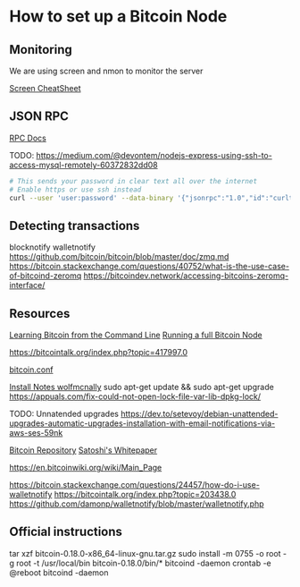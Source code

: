 # How to set up a Bitcoin Node

## Monitoring

We are using screen and nmon to monitor the server

[Screen CheatSheet](http://neophob.com/2007/04/gnu-screen-cheat-sheet/)

## JSON RPC

[RPC Docs](https://bitcoincore.org/en/doc/0.19.0/rpc/zmq/getzmqnotifications/)

TODO: https://medium.com/@devontem/nodejs-express-using-ssh-to-access-mysql-remotely-60372832dd08

```bash
# This sends your password in clear text all over the internet
# Enable https or use ssh instead
curl --user 'user:password' --data-binary '{"jsonrpc":"1.0","id":"curltext","method":"getmininginfo","params":[]}' -H 'content-type:text/plain;' http://server.ip.1.2:8332 -v
```

## Detecting transactions

blocknotify
walletnotify
https://github.com/bitcoin/bitcoin/blob/master/doc/zmq.md
https://bitcoin.stackexchange.com/questions/40752/what-is-the-use-case-of-bitcoind-zeromq
https://bitcoindev.network/accessing-bitcoins-zeromq-interface/

## Resources

[Learning Bitcoin from the Command Line](https://github.com/ChristopherA/Learning-Bitcoin-from-the-Command-Line)
[Running a full Bitcoin Node](https://bitcoin.org/en/full-node)

https://bitcointalk.org/index.php?topic=417997.0

[bitcoin.conf](https://github.com/bitcoin/bitcoin/blob/master/share/examples/bitcoin.conf)

[Install Notes wolfmcnally](https://wolfmcnally.com/115/developer-notes-setting-up-a-bitcoin-node-on-aws/)
sudo apt-get update && sudo apt-get upgrade
https://appuals.com/fix-could-not-open-lock-file-var-lib-dpkg-lock/

TODO: Unnatended upgrades
https://dev.to/setevoy/debian-unattended-upgrades-automatic-upgrades-installation-with-email-notifications-via-aws-ses-59nk

[Bitcoin Repository](https://github.com/bitcoin/bitcoin)
[Satoshi's Whitepaper](https://bitcoincore.org/bitcoin.pdf)

https://en.bitcoinwiki.org/wiki/Main_Page

https://bitcoin.stackexchange.com/questions/24457/how-do-i-use-walletnotify
https://bitcointalk.org/index.php?topic=203438.0
https://github.com/damonp/walletnotify/blob/master/walletnotify.php



## Official instructions

tar xzf bitcoin-0.18.0-x86_64-linux-gnu.tar.gz
sudo install -m 0755 -o root -g root -t /usr/local/bin bitcoin-0.18.0/bin/*
bitcoind -daemon
crontab -e
@reboot bitcoind -daemon
